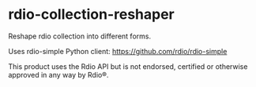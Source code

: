 rdio-collection-reshaper
========================

Reshape rdio collection into different forms.

Uses rdio-simple Python client: https://github.com/rdio/rdio-simple

This product uses the Rdio API but is not endorsed, certified or otherwise approved in any way by Rdio®.
